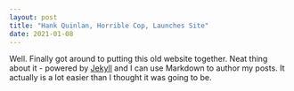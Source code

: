 ```yaml
---
layout: post
title: "Hank Quinlan, Horrible Cop, Launches Site"
date: 2021-01-08
---
```


Well. Finally got around to putting this old website together. Neat thing about it - powered by [Jekyll](http://jekyllrb.com) and I can use Markdown to author my posts. It actually is a lot easier than I thought it was going to be.